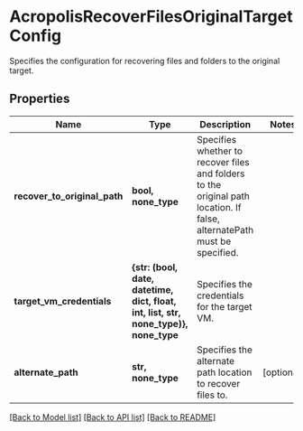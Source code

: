 # AcropolisRecoverFilesOriginalTargetConfig

Specifies the configuration for recovering files and folders to the original target.

## Properties
Name | Type | Description | Notes
------------ | ------------- | ------------- | -------------
**recover_to_original_path** | **bool, none_type** | Specifies whether to recover files and folders to the original path location. If false, alternatePath must be specified. | 
**target_vm_credentials** | **{str: (bool, date, datetime, dict, float, int, list, str, none_type)}, none_type** | Specifies the credentials for the target VM. | 
**alternate_path** | **str, none_type** | Specifies the alternate path location to recover files to. | [optional] 

[[Back to Model list]](../README.md#documentation-for-models) [[Back to API list]](../README.md#documentation-for-api-endpoints) [[Back to README]](../README.md)


